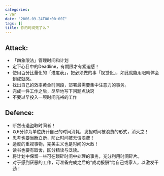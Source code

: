```yaml
---
categories:
- var
date: "2006-09-24T00:00:00Z"
tags: []
title: 你的时间死了么？
---
```


## Attack:

- 「四象限法」管理时间和计划
- 定下心目中的Deadline，有期限才有紧迫感！
- 使用百分比量化的「进度表」，把必须做的事「视觉化」，如此就能用眼睛体会到成就感。
- 找出自己的效率黄金时间段，部署最需要集中注意力的事务。
- 完成一件工作之后，尽早地写下问题点诀窍
- 不要过早投入一项时间充裕的工作

## Defence:

- 断然击退盗取时间者！
- 以6分钟为单位统计自己的时间消耗，发掘时间被浪费的形式，消灭之！
- 思考也要当断立断，防止时间被无谓浪费！
- 适度的重视事物，完美主义也是时间的大敌！
- 读书也要有取舍，区分精读与泛读。
- 将计划中保留一些可在琐碎时间中处理的事务，充分利用时间碎片。
- 对于感到厌恶的工作，可准备完成之后的“成功报酬”给自己或家人，以激发干劲！
